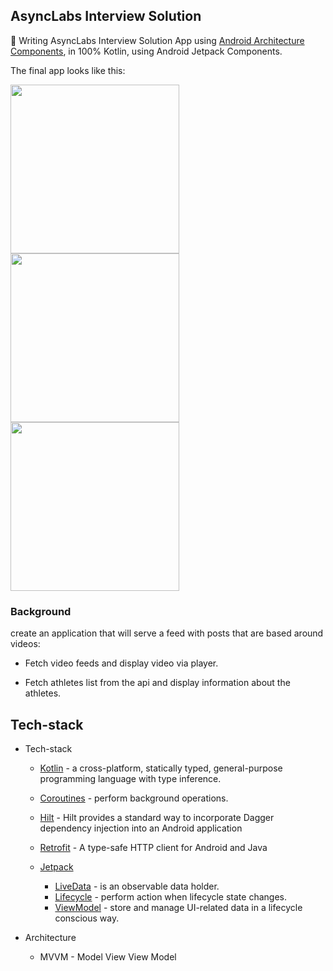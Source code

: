 ## AsyncLabs Interview Solution

👀  Writing AsyncLabs Interview Solution App using [Android Architecture Components](https://developer.android.com/topic/libraries/architecture/), in 100% Kotlin, using Android Jetpack Components.

The final app looks like this:

<img src="https://res.cloudinary.com/ximmoz-corp/image/upload/v1641419448/asynclabs/splash.png" width="270"/> <img src="https://res.cloudinary.com/ximmoz-corp/image/upload/v1641419448/asynclabs/home.png" width="270"/> <img src="https://res.cloudinary.com/ximmoz-corp/image/upload/v1641419448/asynclabs/athletes.png" width="270"/>


### Background

create an application that will serve a feed with posts that are based around videos:

* Fetch video feeds and display video via player.

* Fetch athletes list from the api and display information about the athletes.

## Tech-stack

* Tech-stack
    * [Kotlin](https://kotlinlang.org/) - a cross-platform, statically typed, general-purpose programming language with type inference.
    * [Coroutines](https://kotlinlang.org/docs/reference/coroutines-overview.html) - perform background operations.

    * [Hilt](https://dagger.dev/hilt/) - Hilt provides a standard way to incorporate Dagger dependency injection into an Android application
    * [Retrofit](https://square.github.io/retrofit/) - A type-safe HTTP client for Android and Java
    * [Jetpack](https://developer.android.com/jetpack)
        * [LiveData](https://developer.android.com/topic/libraries/architecture/livedata) - is an observable data holder.
        * [Lifecycle](https://developer.android.com/topic/libraries/architecture/lifecycle) - perform action when lifecycle state changes.
        * [ViewModel](https://developer.android.com/topic/libraries/architecture/viewmodel) - store and manage UI-related data in a lifecycle conscious way.


* Architecture
    * MVVM - Model View View Model
